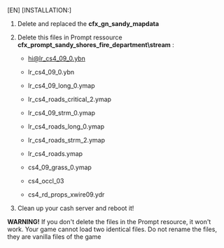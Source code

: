 [EN] [INSTALLATION:]
1. Delete and replaced the **cfx_gn_sandy_mapdata**
2. Delete this files in Prompt ressource  **cfx_prompt_sandy_shores_fire_department\stream** :

    - hi@lr_cs4_09_0.ybn
    - lr_cs4_09_0.ybn

    - lr_cs4_09_long_0.ymap
    - lr_cs4_roads_critical_2.ymap
    - lr_cs4_09_strm_0.ymap
    - lr_cs4_roads_long_0.ymap
    - lr_cs4_roads_strm_2.ymap
    - lr_cs4_roads.ymap
    - cs4_09_grass_0.ymap
    - cs4_occl_03

    - cs4_rd_props_xwire09.ydr

3. Clean up your cash server and reboot it!

**WARNING!**
If you don't delete the files in the Prompt resource, it won't work. Your game cannot load two identical files. Do not rename the files, they are vanilla files of the game